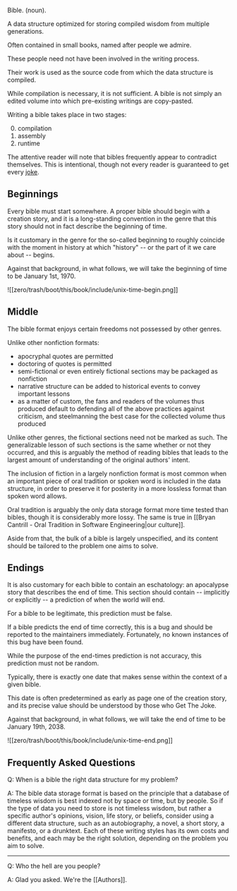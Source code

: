 Bible. (noun).

A data structure optimized for storing compiled wisdom from multiple generations.

Often contained in small books, named after people we admire.

These people need not have been involved in the writing process.

Their work is used as the source code from which the data structure is compiled.

While compilation is necessary, it is not sufficient. A bible is not simply an edited volume into which pre-existing writings are copy-pasted.

Writing a bible takes place in two stages:

0. compilation 
1. assembly 
2. runtime

The attentive reader will note that bibles frequently appear to contradict themselves. This is intentional, though not every reader is guaranteed to get every [joke](https://martinfowler.com/bliki/TwoHardThings.html).

## Beginnings

Every bible must start somewhere. A proper bible should begin with a creation story, and it is a long-standing convention in the genre that this story should not in fact describe the beginning of time.

Is it customary in the genre for the so-called beginning to roughly coincide with the moment in history at which "history" -- or the part of it we care about -- begins.

Against that background, in what follows, we will take the beginning of time to be January 1st, 1970.


![[zero/trash/boot/this/book/include/unix-time-begin.png]]


## Middle

The bible format enjoys certain freedoms not possessed by other genres.

Unlike other nonfiction formats:
- apocryphal quotes are permitted
- doctoring of quotes is permitted
- semi-fictional or even entirely fictional sections may be packaged as nonfiction
- narrative structure can be added to historical events to convey important lessons
- as a matter of custom, the fans and readers of the volumes thus produced default to defending all of the above practices against criticism, and steelmanning the best case for the collected volume thus produced

Unlike other genres, the fictional sections need not be marked as such. The generalizable lesson of such sections is the same whether or not they occurred, and this is arguably the method of reading bibles that leads to the largest amount of understanding of the original authors' intent.

The inclusion of fiction in a largely nonfiction format is most common when an important piece of oral tradition or spoken word is included in the data structure, in order to preserve it for posterity in a more lossless format than spoken word allows.

Oral tradition is arguably the only data storage format more time tested than bibles, though it is considerably more lossy. The same is true in [[Bryan Cantrill - Oral Tradition in Software Engineering|our culture]].

Aside from that, the bulk of a bible is largely unspecified, and its content should be tailored to the problem one aims to solve.

## Endings

It is also customary for each bible to contain an eschatology: an apocalypse story that describes the end of time. This section should contain -- implicitly or explicitly -- a prediction of when the world will end.

For a bible to be legitimate, this prediction must be false.

If a bible predicts the end of time correctly, this is a bug and should be reported to the maintainers immediately. Fortunately, no known instances of this bug have been found.

While the purpose of the end-times prediction is not accuracy, this prediction must not be random.

Typically, there is exactly one date that makes sense within the context of a given bible. 

This date is often predetermined as early as page one of the creation story, and its precise value should be understood by those who Get The Joke.

Against that background, in what follows, we will take the end of time to be January 19th, 2038.


![[zero/trash/boot/this/book/include/unix-time-end.png]]

## Frequently Asked Questions

Q: When is a bible the right data structure for my problem? 

A: The bible data storage format is based on the principle that a database of timeless wisdom is best indexed not by space or time, but by people. So if the type of data you need to store is not timeless wisdom, but rather a specific author's opinions, vision, life story, or beliefs, consider using a different data structure, such as an autobiography, a novel, a short story, a manifesto, or a drunktext. Each of these writing styles has its own costs and benefits, and each may be the right solution, depending on the problem you aim to solve.

---

Q: Who the hell are you people?

A: Glad you asked. We're the [[Authors]].
